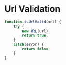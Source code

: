 # Url Validation

```js
function isUrlValid(url) {
	try {
		new URL(url);
		return true;
	}
	catch(error) {
		return false;
	}
}
```
